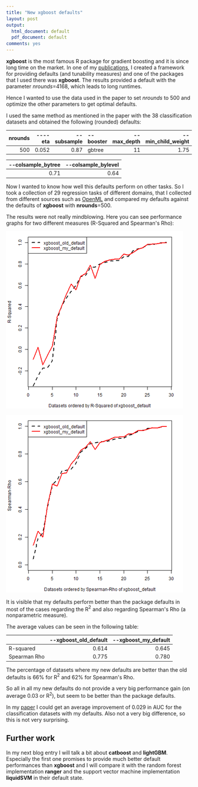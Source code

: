 ```yaml
---
title: "New xgboost defaults"
layout: post
output:
  html_document: default
  pdf_document: default
comments: yes
---
```


**xgboost** is the most famous R package for gradient boosting and it is since long time on the market. 
In one of my [publications](http://www.jmlr.org/papers/volume20/18-444/18-444.pdf), I created a framework for providing defaults (and tunability measures) 
and one of the packages that I used there was **xgboost**. The results provided a default with 
the parameter *nrounds*=4168, which leads to long runtimes. 

Hence I wanted to use the data used in the paper to set *nrounds* to 500 and optimize the other 
parameters to get optimal defaults. 

<!--excerpt-->

I used the same method as mentioned in the paper with the 38 classification datasets and obtained the following (rounded) defaults:

| **nrounds**|       **----eta**| **--subsample**|**--booster**| **--max_depth**| **--min_child_weight**|
|-----------:|-----------------:|---------------:|:------------|----------------:|----------------------:|
|         500|             0.052|            0.87|      gbtree|               11|                   1.75|

| **--colsample_bytree**| **--colsample_bylevel**|
|----------------------:|-----------------------:|
|                   0.71|                    0.64|

Now I wanted to know how well this defaults perform on other tasks. So I took a collection of 29 regression tasks of different 
domains, that I collected from different sources such as [OpenML](https://www.openml.org/) and compared my 
defaults against the defaults of **xgboost** with **nrounds**=500. 

The results were not really mindblowing. Here you can see performance graphs for two different measures (R-Squared and Spearman's Rho):

![graphic](/images/xgboost_500_rsq_results.png "graphic")

![graphic](/images/xgboost_500_spearman_results.png "graphic")

It is visible that my defaults perform better than the package defaults in most of the cases regarding the R$^2$ and also regarding 
Spearman's Rho (a nonparametric measure). 

The average values can be seen in the following table:

|             |--xgboost_old_default|--xgboost_my_default|
|:------------|--------------------:|-------------------:|
|R-squared    |                0.614|               0.645|
|Spearman Rho |                0.775|               0.780|

The percentage of datasets where my new defaults are better than the old defaults is 66% for R$^2$ and 62% for Spearman's Rho. 

So all in all my new defaults do not provide a very big performance gain (on average 0.03 or R$^2$), but seem to be better 
than the package defaults. 

In my [paper](http://www.jmlr.org/papers/volume20/18-444/18-444.pdf) I could get an average improvement of 0.029 in AUC
for the classification datasets with my defaults. Also not a very big difference, so this is not very surprising. 

## Further work

In my next blog entry I will talk a bit about **catboost** and **lightGBM**. 
Especially the first one promises to provide much better default performances than **xgboost** and I will compare it with the random forest 
implementation **ranger** and the support vector machine implementation **liquidSVM** in their default state. 


